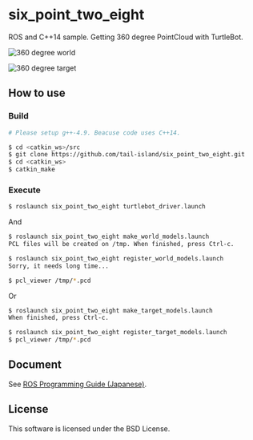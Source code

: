 # six_point_two_eight

ROS and C++14 sample. Getting 360 degree PointCloud with TurtleBot.

![360 degree world](https://tail-island.github.io/six_point_two_eight/src/images/world_model.png)

![360 degree target](https://tail-island.github.io/six_point_two_eight/src/images/target_model.png)

## How to use

### Build

```bash
# Please setup g++-4.9. Beacuse code uses C++14.

$ cd <catkin_ws>/src
$ git clone https://github.com/tail-island/six_point_two_eight.git
$ cd <catkin_ws>
$ catkin_make
```

### Execute

```bash
$ roslaunch six_point_two_eight turtlebot_driver.launch
```

And

```bash
$ roslaunch six_point_two_eight make_world_models.launch
PCL files will be created on /tmp. When finished, press Ctrl-c.

$ roslaunch six_point_two_eight register_world_models.launch
Sorry, it needs long time...

$ pcl_viewer /tmp/*.pcd
```

Or

```bash
$ roslaunch six_point_two_eight make_target_models.launch
When finished, press Ctrl-c.

$ roslaunch six_point_two_eight register_target_models.launch
$ pcl_viewer /tmp/*.pcd
```

## Document

See [ROS Programming Guide (Japanese)](https://tail-island.github.io/six_point_two_eight/).

## License

This software is licensed under the BSD License.
